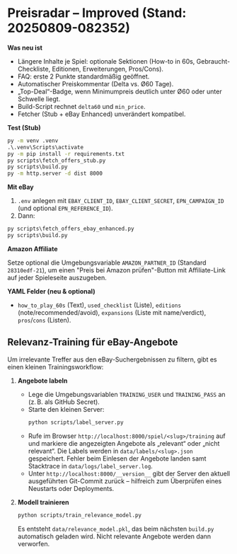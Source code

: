 # Preisradar – Improved (Stand: 20250809-082352)

**Was neu ist**


- Längere Inhalte je Spiel: optionale Sektionen (How-to in 60s, Gebraucht-Checkliste, Editionen, Erweiterungen, Pros/Cons).
- FAQ: erste 2 Punkte standardmäßig geöffnet.
- Automatischer Preiskommentar (Delta vs. Ø60 Tage).
- „Top-Deal“-Badge, wenn Minimumpreis deutlich unter Ø60 oder unter Schwelle liegt.
- Build-Script rechnet `delta60` und `min_price`.
- Fetcher (Stub + eBay Enhanced) unverändert kompatibel.

**Test (Stub)**
```bat
py -m venv .venv
.\.venv\Scripts\activate
py -m pip install -r requirements.txt
py scripts\fetch_offers_stub.py
py scripts\build.py
py -m http.server -d dist 8000
```

**Mit eBay**
1) `.env` anlegen mit `EBAY_CLIENT_ID`, `EBAY_CLIENT_SECRET`, `EPN_CAMPAIGN_ID` (und optional `EPN_REFERENCE_ID`).
2) Dann:
```bat
py scripts\fetch_offers_ebay_enhanced.py
py scripts\build.py
```

**Amazon Affiliate**

Setze optional die Umgebungsvariable `AMAZON_PARTNER_ID` (Standard `28310edf-21`), um einen "Preis bei Amazon prüfen"-Button mit Affiliate-Link auf jeder Spieleseite auszugeben.

**YAML Felder (neu & optional)**
- `how_to_play_60s` (Text), `used_checklist` (Liste), `editions` (note/recommended/avoid), `expansions` (Liste mit name/verdict), `pros`/`cons` (Listen).

## Relevanz-Training für eBay-Angebote

Um irrelevante Treffer aus den eBay-Suchergebnissen zu filtern, gibt es einen
kleinen Trainingsworkflow:

1. **Angebote labeln**

   - Lege die Umgebungsvariablen `TRAINING_USER` und `TRAINING_PASS` an
     (z. B. als GitHub Secret).
   - Starte den kleinen Server:
     ```bash
     python scripts/label_server.py
     ```
   - Rufe im Browser `http://localhost:8000/spiel/<slug>/training` auf und markiere die
     angezeigten Angebote als „relevant“ oder „nicht relevant“. Die Labels
   werden in `data/labels/<slug>.json` gespeichert. Fehler beim Einlesen
   der Angebote landen samt Stacktrace in `data/logs/label_server.log`.
   - Unter `http://localhost:8000/__version__` gibt der Server den aktuell
     ausgeführten Git-Commit zurück – hilfreich zum Überprüfen eines
     Neustarts oder Deployments.

2. **Modell trainieren**

   ```bash
   python scripts/train_relevance_model.py
   ```

   Es entsteht `data/relevance_model.pkl`, das beim nächsten `build.py`
   automatisch geladen wird. Nicht relevante Angebote werden dann verworfen.

